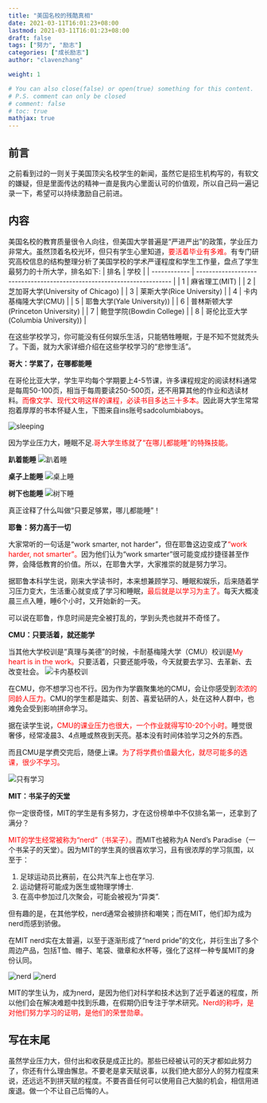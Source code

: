 ```yaml
---
title: "美国名校的残酷真相"
date: 2021-03-11T16:01:23+08:00
lastmod: 2021-03-11T16:01:23+08:00
draft: false
tags: ["努力", "励志"]
categories: ["成长励志"]
author: "clavenzhang"

weight: 1

# You can also close(false) or open(true) something for this content.
# P.S. comment can only be closed
# comment: false
# toc: true
mathjax: true
---
```

## 前言
之前看到过的一则关于美国顶尖名校学生的新闻，虽然它是招生机构写的，有软文的嫌疑，但是里面传达的精神一直是我内心里面认可的价值观，所以自己码一遍记录一下，希望可以持续激励自己前进。

## 内容
美国名校的教育质量很令人向往，但美国大学普遍是“严进严出”的政策，学业压力非常大。虽然顶着名校光环，但只有学生心里知道，<font color=red>要活着毕业有多难。</font>有专门研究高校信息的结构整理分析了美国学校的学术严谨程度和学生工作量，盘点了学生最努力的十所大学，排名如下:
| 排名 | 学校 |
| ------------ | ---------------------------------------------------------------------- |
| 1 | 麻省理工(MIT) |
| 2 | 芝加哥大学(University of Chicago) |
| 3 | 莱斯大学(Rice University) |
| 4 | 卡内基梅隆大学(CMU) |
| 5 | 耶鲁大学(Yale University)) |
| 6 | 普林斯顿大学(Princeton University) |
| 7 | 鲍登学院(Bowdin College) |
| 8 | 哥伦比亚大学(Columbia University)) |

在这些学校学习，你可能没有任何娱乐生活，只能牺牲睡眠，于是不知不觉就秃头了。下面，就为大家详细介绍在这些学校学习的“悲惨生活”。

**哥大：学累了，在哪都能睡**

在哥伦比亚大学，学生平均每个学期要上4-5节课，许多课程规定的阅读材料通常是每周50-100页，相当于每周要读250-500页，还不用算其他的作业和选读材料。<font color=red>而像文学、现代文明这样的课程，必读书目多达三十多本。</font>因此哥大学生常常抱着厚厚的书本怀疑人生，下图来自ins账号sadcolumbiaboys。

![sleeping](/blog/2021/columbia_sleeping.png)

因为学业压力大，睡眠不足.<font color=red>哥大学生练就了“在哪儿都能睡”的特殊技能。</font>

**趴着能睡**
![趴着睡](/blog/2021/sit_sleep.png)

**桌子上能睡**
![桌上睡](/blog/2021/desk_sleep.png)

**树下也能睡**
![树下睡](/blog/2021/tree_sleep.png)

真正诠释了什么叫做“只要足够累，哪儿都能睡”！

**耶鲁：努力高于一切**

大家常听的一句话是“work smarter, not harder”，但在耶鲁这边变成了<font color=red>“work harder, not smarter”。</font>因为他们认为“work smarter”很可能变成抄捷径甚至作弊，会降低教育的价值。所以，在耶鲁大学，大家推崇的就是努力学习。

据耶鲁本科学生说，刚来大学读书时，本来想兼顾学习、睡眠和娱乐，后来随着学习压力变大，生活重心就变成了学习和睡眠，<font color=red>最后就是以学习为主了。</font>每天大概凌晨三点入睡，睡6个小时，又开始新的一天。

可以说在耶鲁，作息时间是完全被打乱的，学到头秃也就并不奇怪了。

**CMU：只要活着，就还能学**

当其他大学校训是”真理与美德”的时候，卡耐基梅隆大学（CMU）校训是<font color=red>My heart is in the work。</font>只要活着，只要还能呼吸，今天就要去学习、去革新、去改变社会。
![卡内基校训](/blog/2021/carnegie.jpeg)

在CMU，你不想学习也不行。因为作为学霸聚集地的CMU，会让你感受到<font color=red>浓浓的同龄人压力。</font>CMU的学生都是踏实、刻苦、喜爱钻研的人，处在这种人群中，也难免会受到影响拼命学习。

据在读学生说，<font color=red>CMU的课业压力也很大，一个作业就得写10-20个小时。</font>睡觉很奢侈，经常凌晨3、4点睡或熬夜到天亮。基本没有时间体验学习之外的东西。

而且CMU是学费交完后，随便上课。<font color=red>为了将学费价值最大化，就尽可能多的选课，很少不学习。</font>

![只有学习](/blog/2021/learn.jpeg)

**MIT：书呆子的天堂**

你一定很奇怪，MIT的学生是有多努力，才在这份榜单中不仅排名第一，还拿到了满分？

<font color=red>MIT的学生经常被称为“nerd”（书呆子）。</font>而MIT也被称为A Nerd’s Paradise（一个书呆子的天堂）。因为MIT的学生真的很喜欢学习，且有很浓厚的学习氛围，以至于：
1. 足球运动员比赛前，在公共汽车上也在学习.
2. 运动健将可能成为医生或物理学博士.
3. 在高中参加过几次聚会，可能会被视为“异类”.

但有趣的是，在其他学校，nerd通常会被排挤和嘲笑；而在MIT，他们却为成为nerd而感到骄傲。

在MIT nerd实在太普遍，以至于逐渐形成了“nerd pride”的文化，并衍生出了多个周边产品，包括T恤、帽子、笔袋、徽章和水杯等，强化了这样一种专属MIT的身份认同。

![nerd](/blog/2021/nerd_pride_1.jpeg)
![nerd](/blog/2021/nerd_pride_2.jpeg)

MIT的学生认为，成为nerd，是因为他们对科学和技术达到了近乎着迷的程度，所以他们会在解决难题中找到乐趣，在假期仍旧专注于学术研究。<font color=red>Nerd的称呼，是对他们努力学习的证明，是他们的荣誉勋章。</font>

## 写在末尾
虽然学业压力大，但付出和收获是成正比的。那些已经被认可的天才都如此努力了，你还有什么理由懈怠。不要老是拿天赋说事，以我们绝大部分人的努力程度来说，还远远不到拼天赋的程度。不要吝啬任何可以使用自己大脑的机会，相信用进废退。做一个不让自己后悔的人。



